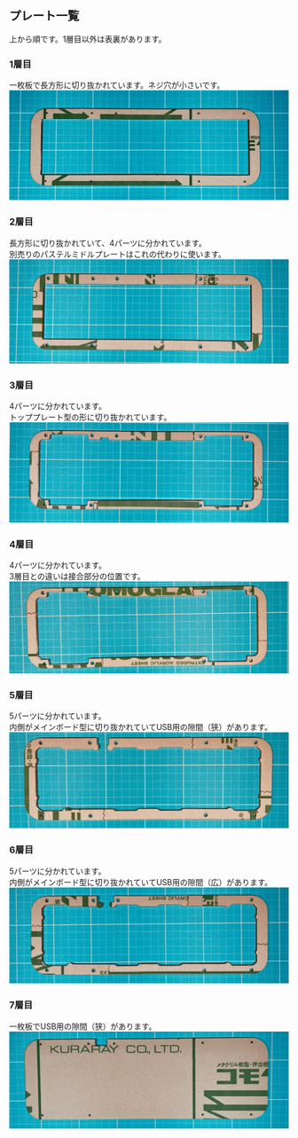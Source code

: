 ## プレート一覧
上から順です。1層目以外は表裏があります。  
### 1層目
一枚板で長方形に切り抜かれています。ネジ穴が小さいです。  
![](img/IMG_9085.jpeg)  
### 2層目
長方形に切り抜かれていて、4パーツに分かれています。  
別売りのパステルミドルプレートはこれの代わりに使います。 
![](img/IMG_9090.jpeg)   
### 3層目
4パーツに分かれています。  
トッププレート型の形に切り抜かれています。  
![](img/IMG_9093.jpeg)  
### 4層目
4パーツに分かれています。  
3層目との違いは接合部分の位置です。  
![](img/IMG_9094.jpeg)  
### 5層目
5パーツに分かれています。  
内側がメインボード型に切り抜かれていてUSB用の隙間（狭）があります。  
![](img/IMG_9097.jpeg)  
### 6層目
5パーツに分かれています。  
内側がメインボード型に切り抜かれていてUSB用の隙間（広）があります。  
![](img/IMG_9098.jpeg)  
### 7層目
一枚板でUSB用の隙間（狭）があります。  
![](img/IMG_9100.jpeg)  
